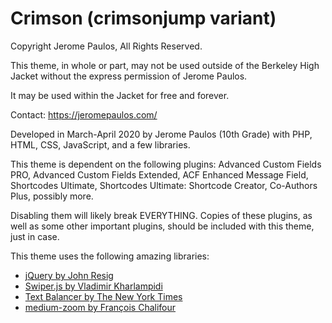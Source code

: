 # Crimson (crimsonjump variant)
Copyright Jerome Paulos, All Rights Reserved.

This theme, in whole or part, may not be used outside of the Berkeley High Jacket without the express permission of Jerome Paulos.

It may be used within the Jacket for free and forever.

Contact: https://jeromepaulos.com/

Developed in March-April 2020 by Jerome Paulos (10th Grade) with
PHP, HTML, CSS, JavaScript, and a few libraries.

This theme is dependent on the following plugins: Advanced Custom Fields PRO, Advanced Custom Fields Extended, ACF Enhanced Message Field, Shortcodes Ultimate, Shortcodes Ultimate: Shortcode Creator, Co-Authors Plus, possibly more.

Disabling them will likely break EVERYTHING. Copies of these plugins, as well as some other important plugins, should be included with this theme, just in case.

This theme uses the following amazing libraries:
* [jQuery by John Resig](https://github.com/jquery/jquery)
* [Swiper.js by Vladimir Kharlampidi](https://github.com/nolimits4web/swiper/)
* [Text Balancer by The New York Times](https://github.com/nytimes/text-balancer)
* [medium-zoom by François Chalifour](https://github.com/francoischalifour/medium-zoom)
